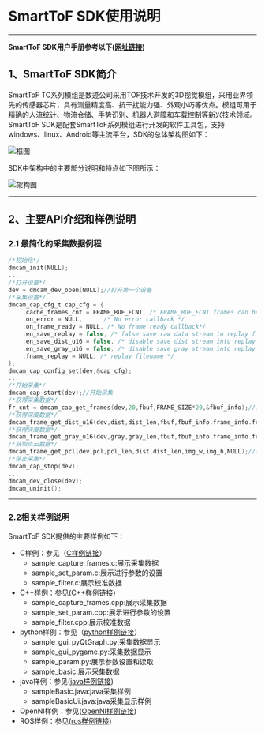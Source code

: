 # SmartToF SDK使用说明

------

**SmartToF SDK用户手册参考以下([网址链接](https://smarttofdoc.readthedocs.io/en/latest/))**

## 1、SmartToF SDK简介

SmartToF TC系列模组是数迹公司采用TOF技术开发的3D视觉模组，采用业界领先的传感器芯片，具有测量精度高、抗干扰能力强、外观小巧等优点。模组可用于精确的人流统计、物流仓储、手势识别、机器人避障和车载控制等新兴技术领域。SmartToF SDK是配套SmartToF系列模组进行开发的软件工具包，支持windows、linux、Android等主流平台，SDK的总体架构图如下：

![框图](https://github.com/smarttofsdk/doctest/tree/master/source/Introduction/image/Overview.png)

SDK中架构中的主要部分说明和特点如下图所示：

![架构图](https://github.com/smarttofsdk/doctest/tree/master/source/Introduction/image/Components.png)

------

## 2、主要API介绍和样例说明

### 2.1 最简化的采集数据例程

```c
/*初始化*/
dmcam_init(NULL);
...
/*打开设备*/
dev = dmcam_dev_open(NULL);//打开第一个设备
/*采集设置*/
dmcam_cap_cfg_t cap_cfg = {
    .cache_frames_cnt = FRAME_BUF_FCNT, /* FRAME_BUF_FCNT frames can be cached in frame buffer*/
    .on_error = NULL,      /* No error callback */
    .on_frame_ready = NULL, /* No frame ready callback*/
    .en_save_replay = false, /* false save raw data stream to replay file */
    .en_save_dist_u16 = false, /* disable save dist stream into replay file */
    .en_save_gray_u16 = false, /* disable save gray stream into replay file*/
    .fname_replay = NULL, /* replay filename */
};
dmcam_cap_config_set(dev,&cap_cfg);
...
/*开始采集*/
dmcam_cap_start(dev);//开始采集
/*获得采集数据*/
fr_cnt = dmcam_cap_get_frames(dev,20,fbuf,FRAME_SIZE*20,&fbuf_info);//采集20帧数据
/*获得深度数据*/
dmcam_frame_get_dist_u16(dev,dist,dist_len,fbuf,fbuf_info.frame_info.frame_size, &fbuf_info.frame_info);//解析出一帧深度数据
/*获得灰度数据*/
dmcam_frame_get_gray_u16(dev,gray,gray_len,fbuf,fbuf_info.frame_info.frame_size, &fbuf_info.frame_info);//解析出一帧灰度数据
/*获取点云数据*/
dmcam_frame_get_pcl(dev,pcl,pcl_len,dist,dist_len,img_w,img_h,NULL);//将转换的深度数据转换成点云数据
/*停止采集*/
dmcam_cap_stop(dev);
...
dmcam_dev_close(dev);
dmcam_uninit();
```

------

### 2.2相关样例说明

SmartToF SDK提供的主要样例如下：

- C样例：参见（[C样例链接](https://github.com/smarttofsdk/SDK/tree/master/windows/samples/c)）
  - sample_capture_frames.c:展示采集数据
  - sample_set_param.c:展示进行参数的设置
  - sample_filter.c:展示校准数据
- C++样例：参见([C++样例链接](https://github.com/smarttofsdk/SDK/tree/master/windows/samples/c%2B%2B))
  - sample_capture_frames.cpp:展示采集数据
  - sample_set_param.cpp:展示进行参数的设置
  - sample_filter.cpp:展示校准数据
- python样例：参见（[python样例链接](https://github.com/smarttofsdk/SDK/tree/master/windows/samples/python)）
  - sample_gui_pyQtGraph.py:采集数据显示
  - sample_gui_pygame.py:采集数据显示
  - sample_param.py:展示参数设置和读取
  - sample_basic:展示采集数据
- java样例：参见([java样例链接](https://github.com/smarttofsdk/SDK/tree/master/windows/samples/java/com/smarttof/dmcam/sample))
  - sampleBasic.java:java采集样例
  - sampleBasicUi.java:java采集显示样例
- OpenNI样例：参见([OpenNI样例链接](https://github.com/smarttofsdk/SDK/tree/master/windows/samples/openni2))
- ROS样例：参见([ros样例链接](https://github.com/smarttofsdk/SDK/tree/master/ros))

